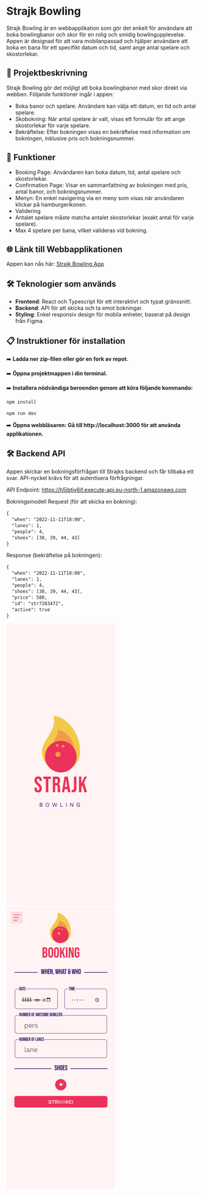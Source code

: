# Strajk Bowling
Strajk Bowling är en webbapplikation som gör det enkelt för användare att boka bowlingbanor och skor för en rolig och smidig bowlingupplevelse. 
Appen är designad för att vara mobilanpassad och hjälper användare att boka en bana för ett specifikt datum och tid, samt ange antal spelare och skostorlekar.

## 📝 Projektbeskrivning
Strajk Bowling gör det möjligt att boka bowlingbanor med skor direkt via webben. Följande funktioner ingår i appen:

- Boka banor och spelare: Användare kan välja ett datum, en tid och antal spelare.
- Skobokning: När antal spelare är valt, visas ett formulär för att ange skostorlekar för varje spelare.
- Bekräftelse: Efter bokningen visas en bekräftelse med information om bokningen, inklusive pris och bokningsnummer.

## 📱 Funktioner
- Booking Page: Användaren kan boka datum, tid, antal spelare och skostorlekar.
- Confirmation Page: Visar en sammanfattning av bokningen med pris, antal banor, och bokningsnummer.
- Menyn: En enkel navigering via en meny som visas när användaren klickar på hamburgerikonen.
- Validering
- Antalet spelare måste matcha antalet skostorlekar (exakt antal för varje spelare).
- Max 4 spelare per bana, vilket valideras vid bokning.


## 🌐 Länk till Webbapplikationen
Appen kan nås här: [Strajk Bowling App](http://strajk-bowling.s3-website.eu-north-1.amazonaws.com/)

## 🛠️ Teknologier som används
- **Frontend**: React och Typescript för ett interaktivt och typat gränssnitt.
- **Backend**: API för att skicka och ta emot bokningar.
- **Styling**: Enkel responsiv design för mobila enheter, baserat på design från Figma.

## 📋 Instruktioner för installation

➡️ **Ladda ner zip-filen eller gör en fork av repot.**

➡️ **Öppna projektmappen i din terminal.**

➡️ **Installera nödvändiga beroenden genom att köra följande kommando:**
```
npm install

```
```
npm run dev

```
➡️ **Öppna webbläsaren: Gå till http://localhost:3000 för att använda applikationen.**

## 🛠️ Backend API
Appen skickar en bokningsförfrågan till Strajks backend och får tillbaka ett svar. API-nyckel krävs för att autentisera förfrågningar.

API Endpoint:
https://h5jbtjv6if.execute-api.eu-north-1.amazonaws.com

Bokningsmodell
Request (för att skicka en bokning):
```
{
  "when": "2022-11-11T18:00",
  "lanes": 1,
  "people": 4,
  "shoes": [38, 39, 44, 43]
}
```

Response (bekräftelse på bokningen):
```
{
  "when": "2022-11-11T18:00",
  "lanes": 1,
  "people": 4,
  "shoes": [38, 39, 44, 43],
  "price": 580,
  "id": "str7283472",
  "active": true
}
```

![Preview-image-1](/public/assets/Strajk.png)
![Preview-image-1](/public/assets/Booking.png)
